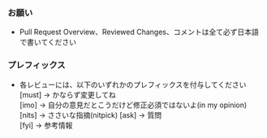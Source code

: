 <!-- I want to review in Japanese. -->
<!-- for GitHub Copilot review rule -->

### お願い

- Pull Request Overview、Reviewed Changes、コメントは全て必ず日本語で書いてください

### プレフィックス
- 各レビューには、以下のいずれかのプレフィックスを付与してください
[must] → かならず変更してね  
[imo] → 自分の意見だとこうだけど修正必須ではないよ(in my opinion)  
[nits] → ささいな指摘(nitpick) 
[ask] → 質問  
[fyi] → 参考情報

<!-- for GitHub Copilot review rule -->
<!-- I want to review in Japanese. -->
